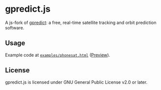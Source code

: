 # gpredict.js

A js-fork of [gpredict](https://github.com/csete/gpredict): a free, real-time satellite tracking and orbit prediction software.

## Usage

Example code at [`examples/phonesat.html`](examples/phonesat.html) ([Preview](https://kerel-fs.github.io/gpredict.js/examples/phonesat.html)).

## License

gpredict.js is licensed under GNU General Public License v2.0 or later.
